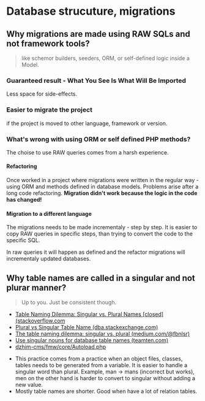 # Database strucuture, migrations

## Why migrations are made using RAW SQLs and not framework tools?

> like schemor builders, seeders, ORM, or self-defined logic inside a Model.

### Guaranteed result - What You See Is What Will Be Imported

Less space for side-effects.

### Easier to migrate the project

if the project is moved to other language, framework or version.

### What's wrong with using ORM or self defined PHP methods?

The choise to use RAW queries comes from a harsh experience.

#### Refactoring

Once worked in a project where migrations were written  in the regular way -using ORM and methods defined in database models.
Problems arise after a long code refactoring. **Migration didn't work because the logic in the code has changed!**

#### Migration to a different language

The migrations needs to be made incrementaly - step by step.
It is easier to copy RAW queries in specific steps, than trying to convert the code to the specific SQL.

In raw queries it will happen as defined and the refactor migrations will incrementaly updated databases.

## Why table names are called in a singular and not plurar manner?

> Up to you. Just be consistent though.

* [Table Naming Dilemma: Singular vs. Plural Names [closed] (stackoverflow.com](https://stackoverflow.com/a/5841297)
* [Plural vs Singular Table Name (dba.stackexchange.com)](https://dba.stackexchange.com/a/13737)
* [The table naming dilemma: singular vs. plural (medium.com/@fbnlsr)](https://medium.com/@fbnlsr/the-table-naming-dilemma-singular-vs-plural-dc260d90aaff#1231)
* [Use singular nouns for database table names (teamten.com)](https://www.teamten.com/lawrence/programming/use-singular-nouns-for-database-table-names.html)
* [dzhim-cms/fmw/core/Autoload.php](https://github.com/janis-rullis/dzhim-cms/blob/665e359748f4b0f64412bf3f88fa43aa0503301c/fmw/core/Autoload.php#L7)

- This practice comes from a practice when an object files, classes, tables needs to be generated from a variable. It is easier to handle a singular word than plural. Example, man -> mans (incorrect but works), men on the other hand is harder to convert to singular without adding a new value.
- Mostly table names are shorter. Good when have a lot of relation tables.
